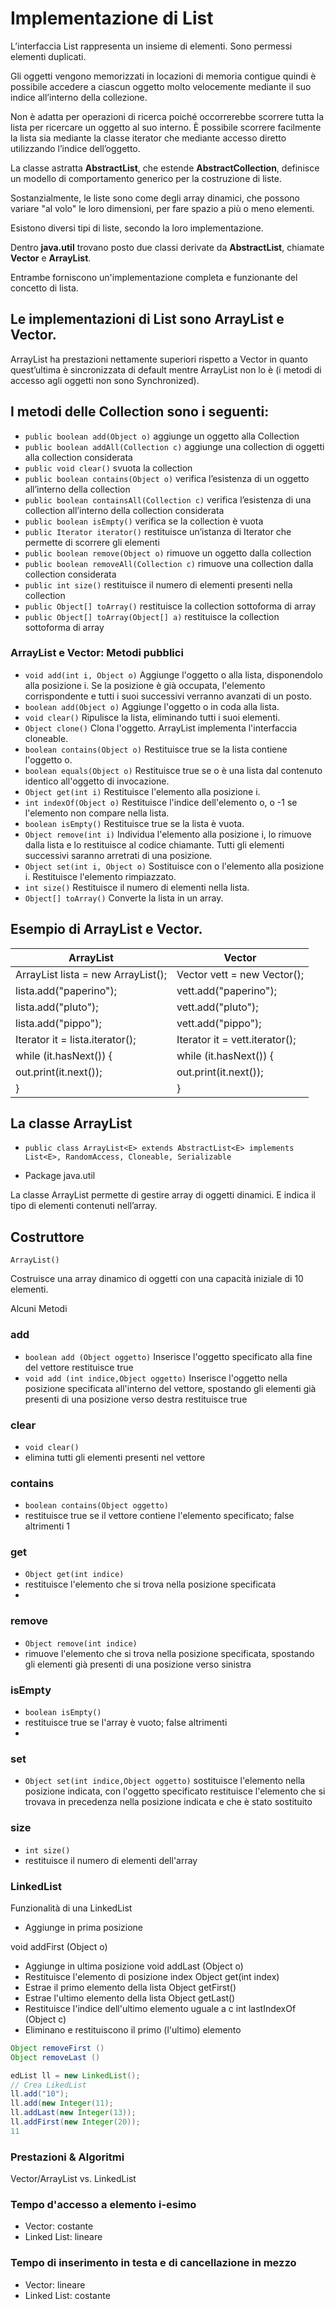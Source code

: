 
# Implementazione di List

L’interfaccia List rappresenta un insieme di elementi. Sono permessi elementi duplicati.

Gli oggetti vengono memorizzati in locazioni di memoria contigue quindi è possibile accedere a ciascun oggetto molto velocemente mediante il suo indice all’interno della collezione. 

Non è adatta per operazioni di ricerca poiché occorrerebbe scorrere tutta la lista per ricercare un oggetto al suo interno. È possibile scorrere facilmente la lista sia mediante la classe iterator che mediante accesso diretto utilizzando l’indice dell’oggetto.

La classe astratta **AbstractList**, che estende **AbstractCollection**, definisce un modello di comportamento generico per la costruzione di liste. 

Sostanzialmente, le liste sono come degli array dinamici, che possono variare "al volo" le loro dimensioni, per fare spazio a più o meno elementi. 

Esistono diversi tipi di liste, secondo la loro implementazione. 

Dentro **java.util** trovano posto due classi derivate da **AbstractList**, chiamate **Vector** e **ArrayList**.

Entrambe forniscono un'implementazione completa e funzionante del concetto di lista.


## Le implementazioni di List sono ArrayList e Vector.

ArrayList ha prestazioni nettamente superiori rispetto a Vector in quanto quest’ultima è sincronizzata di default mentre ArrayList non lo è (i metodi di accesso agli oggetti non sono Synchronized).


## I metodi delle Collection sono i seguenti:

* `public boolean add(Object o)`
aggiunge un oggetto alla Collection
* `public boolean addAll(Collection c)`
aggiunge una collection di oggetti alla collection considerata
* `public void clear()`
svuota la collection
* `public boolean contains(Object o)`
verifica l’esistenza di un oggetto all’interno della collection
* `public boolean containsAll(Collection c)`
verifica l’esistenza di una collection all’interno della collection considerata
* `public boolean isEmpty()`
verifica se la collection è vuota
* `public Iterator iterator()`
restituisce un’istanza di Iterator che permette di scorrere gli elementi
* `public boolean remove(Object o)`
rimuove un oggetto dalla collection
* `public boolean removeAll(Collection c)`
rimuove una collection dalla collection considerata
* `public int size()`
restituisce il numero di elementi presenti nella collection
* `public Object[] toArray()`
restituisce la collection sottoforma di array
* `public Object[] toArray(Object[] a)`
restituisce la collection sottoforma di array



### ArrayList e Vector: Metodi pubblici


* `void add(int i, Object o)`
Aggiunge l'oggetto o alla lista, disponendolo alla posizione i. Se la posizione è già occupata, l'elemento corrispondente e tutti i suoi successivi verranno avanzati di un posto.
* `boolean add(Object o)`
	Aggiunge l'oggetto o in coda alla lista.
* `void clear()`
		Ripulisce la lista, eliminando tutti i suoi elementi.
* `Object clone()`
Clona l'oggetto. ArrayList implementa l'interfaccia cloneable.
* `boolean contains(Object o)`
Restituisce true se la lista contiene l'oggetto o.
* `boolean equals(Object o)`
Restituisce true se o è una lista dal contenuto identico all'oggetto di invocazione.
* `Object get(int i)`
	Restituisce l'elemento alla posizione i.
* `int indexOf(Object o)`
	Restituisce l'indice dell'elemento o, o -1 se l'elemento non compare nella lista.
* `boolean isEmpty()`
	Restituisce true se la lista è vuota.
* `Object remove(int i)`
	Individua l'elemento alla posizione i, lo rimuove dalla lista e lo restituisce al codice chiamante. Tutti gli elementi successivi saranno arretrati di una posizione.
* `Object set(int i, Object o)`
Sostituisce con o l'elemento alla posizione i. Restituisce l'elemento rimpiazzato.
* `int size()`
		Restituisce il numero di elementi nella lista.
* `Object[] toArray()`
	Converte la lista in un array.



## Esempio di ArrayList e Vector.

ArrayList | Vector
------------ | -------------
ArrayList lista = new ArrayList();	|Vector vett = new Vector();
lista.add("paperino");				|vett.add("paperino");
lista.add("pluto");				|vett.add("pluto");
lista.add("pippo");				|vett.add("pippo");
Iterator it = lista.iterator();		|Iterator it = vett.iterator();
while (it.hasNext()) {			|while (it.hasNext()) {
   out.print(it.next());		   	  | out.print(it.next());
}							|}



## La classe ArrayList 

* `public class ArrayList<E> extends AbstractList<E> implements List<E>, RandomAccess, Cloneable, Serializable` 

* Package java.util 

La classe ArrayList permette di gestire array di oggetti dinamici. E indica il tipo di elementi contenuti nell’array.

## Costruttore 
`ArrayList()` 

Costruisce una array dinamico di oggetti con una capacità iniziale di 10 elementi. 

Alcuni Metodi 
### add 
* `boolean add (Object oggetto)`
Inserisce l'oggetto specificato alla fine del vettore restituisce true 
* `void add (int indice,Object oggetto)`
Inserisce l'oggetto nella posizione specificata all'interno del vettore, spostando gli elementi già presenti di una posizione verso destra 
restituisce true 

### clear 
* `void clear() `
* elimina tutti gli elementi presenti nel vettore 
 
### contains 
* `boolean contains(Object oggetto)`
* restituisce true se il vettore contiene l'elemento specificato; false altrimenti 1 

### get 
* `Object get(int indice)`
* restituisce l'elemento che si trova nella posizione specificata 
* 
### remove 
* `Object remove(int indice)`
* rimuove l'elemento che si trova nella posizione specificata, spostando gli elementi già presenti di una posizione verso sinistra 

### isEmpty 
* `boolean isEmpty()`
* restituisce true se l'array è vuoto; false altrimenti 
* 
### set 
* `Object set(int indice,Object oggetto)`
sostituisce l'elemento nella posizione indicata, con l'oggetto specificato 
restituisce l'elemento che si trovava in precedenza nella posizione indicata e che è stato 
sostituito 

### size 
* `int size() `
* restituisce il numero di elementi dell'array 


### LinkedList

Funzionalità di una LinkedList
  * Aggiunge in prima posizione

void addFirst (Object o)
  * Aggiunge in ultima posizione
void addLast (Object o)
  * Restituisce l'elemento di posizione index
Object get(int index)
  * Estrae il primo elemento della lista
Object getFirst()
  * Estrae l'ultimo elemento della lista
Object getLast()
  * Restituisce l'indice dell'ultimo elemento uguale a
c
int lastIndexOf (Object c)
  * Eliminano e restituiscono il primo (l'ultimo) elemento

```java
Object removeFirst ()
Object removeLast ()
```

```java
edList ll = new LinkedList();
// Crea LikedList
ll.add("10");
ll.add(new Integer(11);
ll.addLast(new Integer(13));
ll.addFirst(new Integer(20));
11
```


### Prestazioni & Algoritmi

Vector/ArrayList vs. LinkedList

### Tempo d'accesso a elemento i-esimo

* Vector: costante
* Linked List: lineare

### Tempo di inserimento in testa e di cancellazione in mezzo

* Vector: lineare
* Linked List: costante
